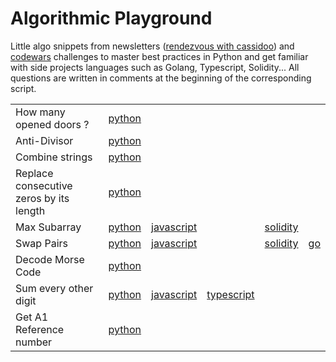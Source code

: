 # Algorithmic Playground

Little algo snippets from newsletters ([rendezvous with cassidoo](https://cassidoo.co/newsletter/)) and [codewars](https://www.codewars.com/users/szkjn) challenges to master best practices in Python and get familiar with side projects languages such as Golang, Typescript, Solidity... All questions are written in comments at the beginning of the corresponding script.

| | | | | | |
| --- | --- | --- | --- | --- | --- |
| How many opened doors ? | [python](../main/how_many_opened_doors.py) | | | | |
| Anti-Divisor | [python](../main/anti_divisor.py) | | | | |
| Combine strings | [python](../main/combine_strings.py) | | | | |
| Replace consecutive zeros by its length | [python](../main/replace_consecutive_zeros_by_its_length.py) | | | | |
| Max Subarray | [python](../main/max_subarray.py) | [javascript](../main/maxSubarray.js) | | [solidity](../main/maxSubarray.sol)| |
| Swap Pairs | [python](../main/swap_pairs.py) | [javascript](../main/swapPairs.js) | | [solidity](../main/swapPairs.sol)| [go](../main/swap_pairs.go)
| Decode Morse Code | [python](../main/decode_morse_code.py) | | | | |
| Sum every other digit | [python](../main/sum_every_other.py) | [javascript](../main/sumEveryOther.js) | [typescript](../main/sumEveryOther.ts) | | |
| Get A1 Reference number | [python](../main/get_a1_ref_num.py) | | | | |
